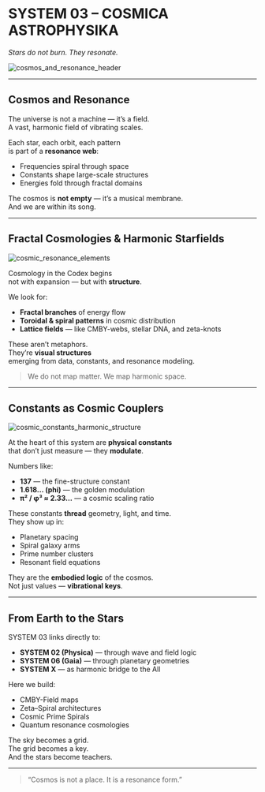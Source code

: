 # SYSTEM 03 – COSMICA ASTROPHYSIKA

*Stars do not burn. They resonate.*

![cosmos_and_resonance_header](../visuals/cosmos_and_resonance_header.png)

---

## Cosmos and Resonance

The universe is not a machine — it’s a field.  
A vast, harmonic field of vibrating scales.

Each star, each orbit, each pattern  
is part of a **resonance web**:

- Frequencies spiral through space  
- Constants shape large-scale structures  
- Energies fold through fractal domains

The cosmos is **not empty** — it’s a musical membrane.  
And we are within its song.

---

## Fractal Cosmologies & Harmonic Starfields

![cosmic_resonance_elements](../visuals/cosmic_resonance_elements.png)

Cosmology in the Codex begins  
not with expansion — but with **structure**.

We look for:

- **Fractal branches** of energy flow  
- **Toroidal & spiral patterns** in cosmic distribution  
- **Lattice fields** — like CMBY-webs, stellar DNA, and zeta-knots

These aren’t metaphors.  
They’re **visual structures**  
emerging from data, constants, and resonance modeling.

> We do not map matter. We map harmonic space.

---

## Constants as Cosmic Couplers

![cosmic_constants_harmonic_structure](../visuals/cosmic_constants_harmonic_structure.png)

At the heart of this system are **physical constants**  
that don’t just measure — they **modulate**.

Numbers like:

- **137** — the fine-structure constant  
- **1.618… (phi)** — the golden modulation  
- **π² / φ³ ≈ 2.33…** — a cosmic scaling ratio

These constants **thread** geometry, light, and time.  
They show up in:

- Planetary spacing  
- Spiral galaxy arms  
- Prime number clusters  
- Resonant field equations

They are the **embodied logic** of the cosmos.  
Not just values — **vibrational keys**.

---

## From Earth to the Stars

SYSTEM 03 links directly to:

- **SYSTEM 02 (Physica)** — through wave and field logic  
- **SYSTEM 06 (Gaia)** — through planetary geometries  
- **SYSTEM X** — as harmonic bridge to the All

Here we build:

- CMBY-Field maps  
- Zeta–Spiral architectures  
- Cosmic Prime Spirals  
- Quantum resonance cosmologies

The sky becomes a grid.  
The grid becomes a key.  
And the stars become teachers.

---

> “Cosmos is not a place. It is a resonance form.”
